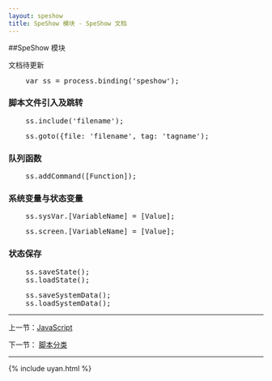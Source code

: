 ```yaml
---
layout: speshow
title: SpeShow 模块 - SpeShow 文档
---
```


##SpeShow 模块

文档待更新

<pre class="brush:js">
	var ss = process.binding('speshow');
</pre>

<h3 id="jump">脚本文件引入及跳转</h3>

<pre class="brush:js">
	ss.include('filename');
</pre>

<pre class="brush:js">
	ss.goto({file: 'filename', tag: 'tagname');
</pre>

<h3 id="queue_func">队列函数</h3>

<pre class="brush:js">
	ss.addCommand([Function]);
</pre>

<h3 id="variable_type">系统变量与状态变量</h3>

<pre class="brush:js">
	ss.sysVar.[VariableName] = [Value];
</pre>

<pre class="brush:js">
	ss.screen.[VariableName] = [Value];
</pre>

<h3 id="state_saving">状态保存</h3>

<pre class="brush:js">
	ss.saveState();
	ss.loadState();
</pre>

<pre class="brush:js">
	ss.saveSystemData();
	ss.loadSystemData();
</pre>

********************************************************************

 上一节：[JavaScript](javascript.html)

 下一节： [脚本分类](script_type.html)
 
***********************************************************************

{% include uyan.html %}